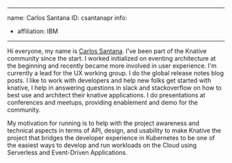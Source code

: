 -------------------------------------------------------------
name: Carlos Santana
ID: csantanapr
info:
  - affiliation: IBM
-------------------------------------------------------------

Hi everyone, my name is [Carlos Santana](https://github.com/csantanapr). I've been part of the Knative community since the start.
I worked initialized on eventing architecture at the beginning and recently became more involved in user experience. I'm currently a lead for the UX working group. I do the global release notes blog posts.
I like to work with developers and help new folks get started
with knative, I help in answering questions in slack and stackoverflow
on how to best use and architect their knative applications.
I do presentations at conferences and meetups, providing enablement and demo for the community.

My motivation for running is to help with the project awareness and technical aspects in terms of API, design, and usability to make
Knative the project that bridges the developer experience in Kubernetes
to be one of the easiest ways to develop and run workloads on the Cloud using Serverless and Event-Driven Applications.
